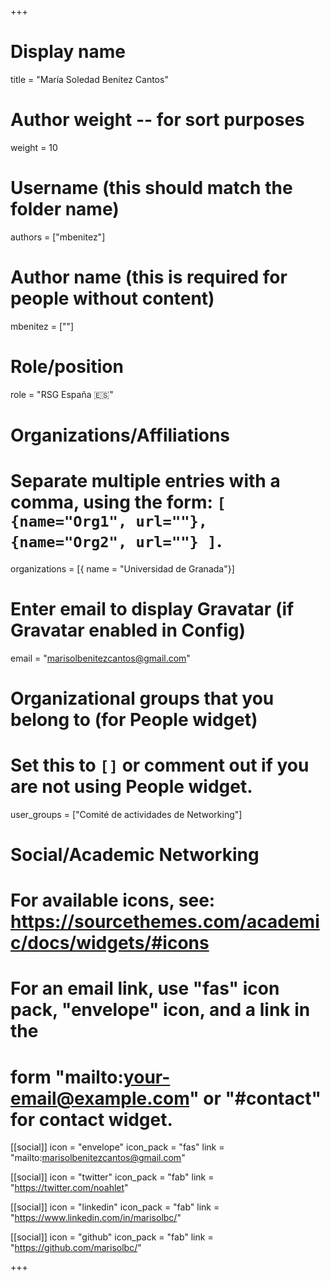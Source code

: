 +++
# Display name
title = "María Soledad Benítez Cantos"

# Author weight -- for sort purposes
weight = 10

# Username (this should match the folder name)
authors = ["mbenitez"]

# Author name (this is required for people without content)
mbenitez = [""]

# Role/position
role = "RSG España :es:"

# Organizations/Affiliations
#   Separate multiple entries with a comma, using the form: `[ {name="Org1", url=""}, {name="Org2", url=""} ]`.
organizations = [{ name = "Universidad de Granada"}]

# Enter email to display Gravatar (if Gravatar enabled in Config)
email = "marisolbenitezcantos@gmail.com"

# Organizational groups that you belong to (for People widget)
#   Set this to `[]` or comment out if you are not using People widget.
user_groups = ["Comité de actividades de Networking"]

# Social/Academic Networking
# For available icons, see: https://sourcethemes.com/academic/docs/widgets/#icons
#   For an email link, use "fas" icon pack, "envelope" icon, and a link in the
#   form "mailto:your-email@example.com" or "#contact" for contact widget.

[[social]]
  icon = "envelope"
  icon_pack = "fas"
  link = "mailto:marisolbenitezcantos@gmail.com"

  [[social]]
  icon = "twitter"
  icon_pack = "fab"
  link = "https://twitter.com/noahlet"

[[social]]
  icon = "linkedin"
  icon_pack = "fab"
  link = "https://www.linkedin.com/in/marisolbc/"

 [[social]]
   icon = "github"
   icon_pack = "fab"
   link = "https://github.com/marisolbc/"

+++